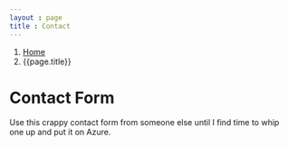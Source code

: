 ```yaml
---
layout : page
title : Contact
---
```


<ol class="breadcrumb">
	<li><a href="/">Home</a></li>
	<li>{{page.title}}</li>
</ol>

<div class="col-xs-12">
	<h1>Contact Form</h1>
	<p>Use this crappy contact form from someone else until I find time to whip one up and put it on Azure.</p>
	<script type="text/javascript"> id = 190709; </script>
	<script type="text/javascript" src="http://kontactr.com/wp.js"></script>
</div>
